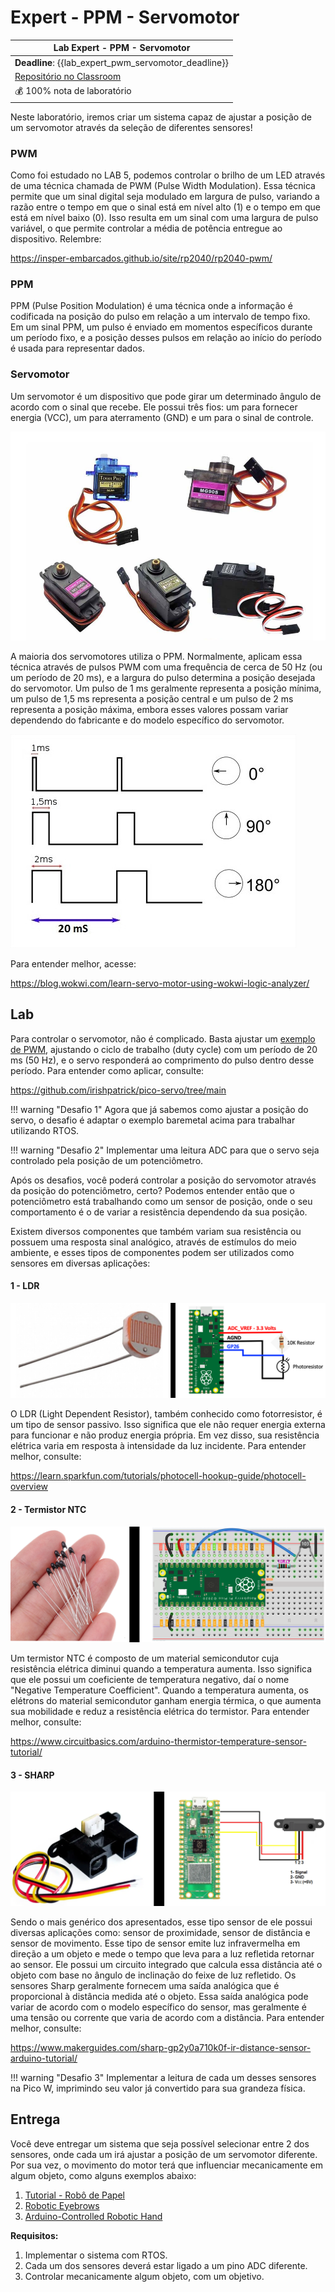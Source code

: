 # Expert - PPM - Servomotor

| Lab Expert - PPM - Servomotor                                |
| ------------------------------------------------------------ |
| **Deadline**: {{lab_expert_pwm_servomotor_deadline}}         |
| [Repositório no Classroom]({{lab_expert_dsp_audio_classroom}}) |
| 💰 100% nota de laboratório                                   |

Neste laboratório, iremos criar um sistema capaz de ajustar a posição de um servomotor através da seleção de diferentes sensores!

### PWM

Como foi estudado no LAB 5, podemos controlar o brilho de um LED através de uma técnica chamada de PWM (Pulse Width Modulation). Essa técnica permite que um sinal digital seja modulado em largura de pulso, variando a razão entre o tempo em que o sinal está em nível alto (1) e o tempo em que está em nível baixo (0). Isso resulta em um sinal com uma largura de pulso variável, o que permite controlar a média de potência entregue ao dispositivo. Relembre:

https://insper-embarcados.github.io/site/rp2040/rp2040-pwm/

### PPM

PPM (Pulse Position Modulation) é uma técnica onde a informação é codificada na posição do pulso em relação a um intervalo de tempo fixo. Em um sinal PPM, um pulso é enviado em momentos específicos durante um período fixo, e a posição desses pulsos em relação ao início do período é usada para representar dados.

### Servomotor

Um servomotor é um dispositivo que pode girar um determinado ângulo de acordo com o sinal que recebe. Ele possui três fios: um para fornecer energia (VCC), um para aterramento (GND) e um para o sinal de controle.

![Tipos de Servomotor](imgs-ppm-servomotor/Tipos_de_Servo_Motor.jpg)

A maioria dos servomotores utiliza o PPM. Normalmente, aplicam essa técnica através de pulsos PWM com uma frequência de cerca de 50 Hz (ou um período de 20 ms), e a largura do pulso determina a posição desejada do servomotor. Um pulso de 1 ms geralmente representa a posição mínima, um pulso de 1,5 ms representa a posição central e um pulso de 2 ms representa a posição máxima, embora esses valores possam variar dependendo do fabricante e do modelo específico do servomotor.

![PPM Servomotor](imgs-ppm-servomotor/ppmSERVO.jpg)

Para entender melhor, acesse:

https://blog.wokwi.com/learn-servo-motor-using-wokwi-logic-analyzer/

## Lab

Para controlar o servomotor, não é complicado. Basta ajustar um [exemplo de PWM](https://github.com/raspberrypi/pico-examples/tree/master/pwm/hello_pwm), ajustando o ciclo de trabalho (duty cycle) com um período de 20 ms (50 Hz), e o servo responderá ao comprimento do pulso dentro desse período. Para entender como aplicar, consulte:

https://github.com/irishpatrick/pico-servo/tree/main

!!! warning "Desafio 1"
  Agora que já sabemos como ajustar a posição do servo, o desafio é adaptar o exemplo baremetal acima para trabalhar utilizando RTOS.

!!! warning "Desafio 2"
  Implementar uma leitura ADC para que o servo seja controlado pela posição de um potenciômetro.

Após os desafios, você poderá controlar a posição do servomotor através da posição do potenciômetro, certo? Podemos entender então que o potenciômetro está trabalhando como um sensor de posição, onde o seu comportamento é o de variar a resistência dependendo da sua posição.

Existem diversos componentes que também variam sua resistência ou possuem uma resposta sinal analógico, através de estímulos do meio ambiente, e esses tipos de componentes podem ser utilizados como sensores em diversas aplicações:

#### 1 - LDR

![LDR Pico](imgs-ppm-servomotor/ldrPico.png)

O LDR (Light Dependent Resistor), também conhecido como fotorresistor, é um tipo de sensor passivo. Isso significa que ele não requer energia externa para funcionar e não produz energia própria. Em vez disso, sua resistência elétrica varia em resposta à intensidade da luz incidente. Para entender melhor, consulte:

https://learn.sparkfun.com/tutorials/photocell-hookup-guide/photocell-overview

#### 2 - Termistor NTC

![Termistor](imgs-ppm-servomotor/termistor.jpg)

Um termistor NTC é composto de um material semicondutor cuja resistência elétrica diminui quando a temperatura aumenta. Isso significa que ele possui um coeficiente de temperatura negativo, daí o nome "Negative Temperature Coefficient". Quando a temperatura aumenta, os elétrons do material semicondutor ganham energia térmica, o que aumenta sua mobilidade e reduz a resistência elétrica do termistor. Para entender melhor, consulte:

https://www.circuitbasics.com/arduino-thermistor-temperature-sensor-tutorial/

#### 3 - SHARP

![SHARP SENSOR](imgs-ppm-servomotor/sharpSENSOR.jpg)

Sendo o mais genérico dos apresentados, esse tipo sensor de ele possui diversas aplicações como: sensor de proximidade, sensor de distância e sensor de movimento. Esse tipo de sensor emite luz infravermelha em direção a um objeto e mede o tempo que leva para a luz refletida retornar ao sensor. Ele possui um circuito integrado que calcula essa distância até o objeto com base no ângulo de inclinação do feixe de luz refletido. Os sensores Sharp geralmente fornecem uma saída analógica que é proporcional à distância medida até o objeto. Essa saída analógica pode variar de acordo com o modelo específico do sensor, mas geralmente é uma tensão ou corrente que varia de acordo com a distância. Para entender melhor, consulte:

https://www.makerguides.com/sharp-gp2y0a710k0f-ir-distance-sensor-arduino-tutorial/

!!! warning "Desafio 3"
  Implementar a leitura de cada um desses sensores na Pico W, imprimindo seu valor já convertido para sua grandeza física.

## Entrega

Você deve entregar um sistema que seja possível selecionar entre 2 dos sensores, onde cada um irá ajustar a posição de um servomotor diferente. Por sua vez, o movimento do motor terá que influenciar mecanicamente em algum objeto, como alguns exemplos abaixo:

1. [Tutorial - Robô de Papel](https://labdegaragem.com/profiles/blogs/tutorial-robo-de-papel-faca-o-seu-garabot-controlado-por-ir)
2. [Robotic Eyebrows](http://www.pyroelectro.com/tutorials/robotic_eyebrows/)
3. [Arduino-Controlled Robotic Hand](https://www.youtube.com/watch?v=QH8MPCCrpbg)

**Requisitos:**

1. Implementar o sistema com RTOS.
2. Cada um dos sensores deverá estar ligado a um pino ADC diferente.
3. Controlar mecanicamente algum objeto, com um objetivo.
